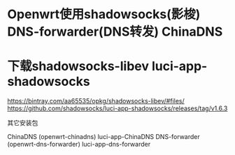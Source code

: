 # Openwrt使用shadowsocks(影梭) DNS-forwarder(DNS转发) ChinaDNS

# 下载shadowsocks-libev luci-app-shadowsocks

  https://bintray.com/aa65535/opkg/shadowsocks-libev/#files/
  https://github.com/shadowsocks/luci-app-shadowsocks/releases/tag/v1.6.3

其它安装包

  ChinaDNS (openwrt-chinadns)
  luci-app-ChinaDNS
  DNS-forwarder (openwrt-dns-forwarder)
  luci-app-dns-forwarder
